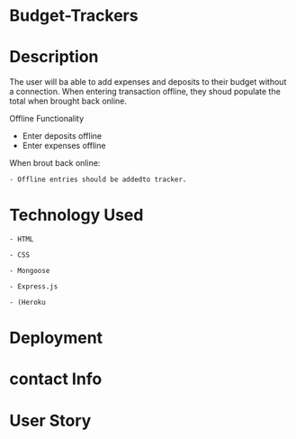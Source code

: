 # Budget-Trackers

# Description

The user will ba able to add expenses and deposits to their budget without a connection. When entering transaction offline, they shoud populate the total when brought back online.

Offline Functionality

- Enter deposits offline
- Enter expenses offline

When brout back online:

    - Offline entries should be addedto tracker.

# Technology Used

    - HTML
    
    - CSS
    
    - Mongoose
    
    - Express.js 
    
    - (Heroku

 # Deployment

# contact Info


# User Story



